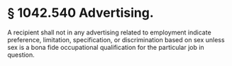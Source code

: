 # § 1042.540   Advertising.

A recipient shall not in any advertising related to employment indicate preference, limitation, specification, or discrimination based on sex unless sex is a bona fide occupational qualification for the particular job in question. 





